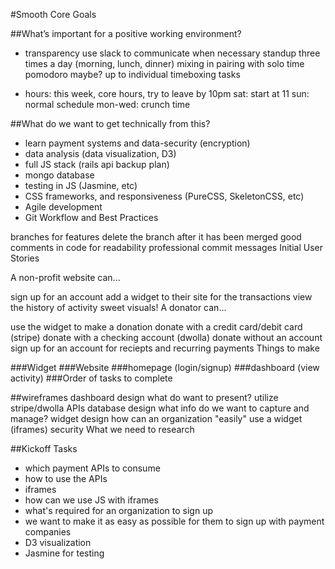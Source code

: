 #Smooth Core Goals

##What’s important for a positive working environment?

- transparency
use slack to communicate when necessary
standup three times a day (morning, lunch, dinner)
mixing in pairing with solo time
pomodoro maybe? up to individual
timeboxing tasks

- hours:
this week, core hours, try to leave by 10pm
sat: start at 11
sun: normal schedule
mon-wed: crunch time

##What do we want to get technically from this?

- learn payment systems and data-security (encryption)
- data analysis (data visualization, D3)
- full JS stack (rails api backup plan)
- mongo database
- testing in JS (Jasmine, etc)
- CSS frameworks, and responsiveness (PureCSS, SkeletonCSS, etc)
- Agile development
- Git Workflow and Best Practices

branches for features
delete the branch after it has been merged
good comments in code for readability
professional commit messages
Initial User Stories

A non-profit website can...

sign up for an account
add a widget to their site for the transactions
view the history of activity
sweet visuals!
A donator can...

use the widget to make a donation
donate with a credit card/debit card (stripe)
donate with a checking account (dwolla)
donate without an account
sign up for an account for reciepts and recurring payments
Things to make

###Widget
###Website
###homepage (login/signup)
###dashboard (view activity)
###Order of tasks to complete

##wireframes
dashboard design
what do want to present?
utilize stripe/dwolla APIs
database design
what info do we want to capture and manage?
widget design
how can an organization "easily" use a widget (iframes)
security
What we need to research

##Kickoff Tasks
- which payment APIs to consume
- how to use the APIs
- iframes
- how can we use JS with iframes
- what's required for an organization to sign up
- we want to make it as easy as possible for them to sign up with payment companies
- D3 visualization
- Jasmine for testing